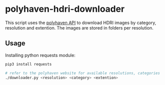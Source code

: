 # polyhaven-hdri-downloader
This script uses the [polyhaven API](https://github.com/Poly-Haven/Public-API) to download HDRI images by category, resolution and extention.
The images are stored in folders per resolution.

## Usage
Installing python requests module:
```bash
pip3 install requests
```
```bash
# refer to the polyhaven website for available resolutions, categories and extentions
./downloader.py <resolution> <category> <extention>
```
